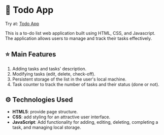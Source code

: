 # :pencil: Todo App

Try at: [Todo App](https://danaalmalki.github.io/sda-3-online-javascript-todo-app/)

This is a to-do list web application built using HTML, CSS, and Javascript. The application allows users to manage and track their tasks effectively.

## :star: Main Features
1. Adding tasks and tasks' description.
2. Modifying tasks (edit, delete, check-off).
3. Persistent storage of the list in the user's local machine.
4. Task counter to track the number of tasks and their status (done or not).

 ## ⚙️ Technologies Used

- **HTML5**: provide page structure. 
- **CSS**: add styling for an attractive user interface.
- **JavaScript**: Add functionality for adding, editing, deleting, completing a task, and managing local storage.
